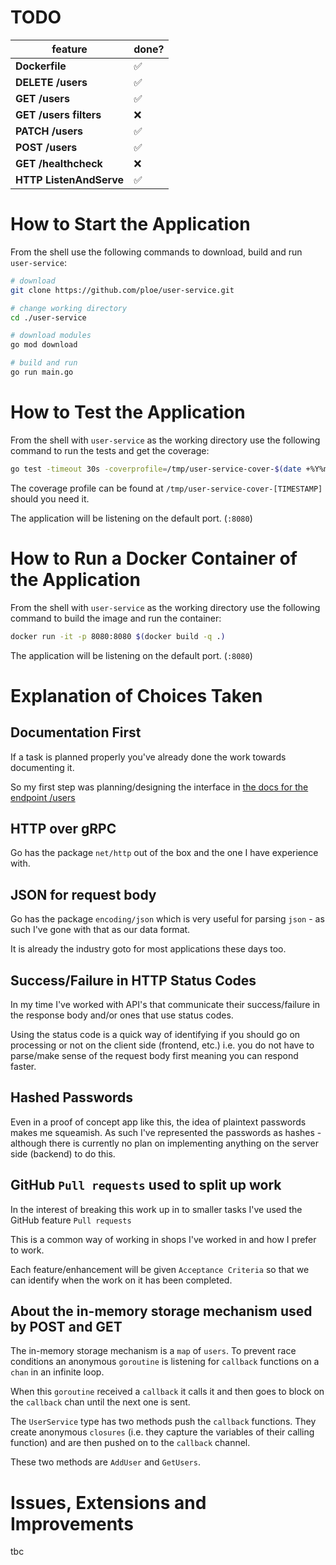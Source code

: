 # TODO

| feature | done? |
| - | - |
| **Dockerfile** | ✅ |
| **DELETE /users** | ✅ |
| **GET /users** | ✅ |
| **GET /users filters** | ❌ |
| **PATCH /users** | ✅ |
| **POST /users** | ✅ |
| **GET /healthcheck** | ❌ |
| **HTTP ListenAndServe** | ✅ |

# How to Start the Application

From the shell use the following commands to download, build and run `user-service`:

```sh
# download
git clone https://github.com/ploe/user-service.git

# change working directory
cd ./user-service

# download modules
go mod download

# build and run
go run main.go
```

# How to Test the Application

From the shell with `user-service` as the working directory use the following command to run the tests and get the coverage:

```sh
go test -timeout 30s -coverprofile=/tmp/user-service-cover-$(date +%Y%m%d%H%M%S) ./...
```

The coverage profile can be found at `/tmp/user-service-cover-[TIMESTAMP]` should you need it.

The application will be listening on the default port. (`:8080`)

# How to Run a Docker Container of the Application

From the shell with `user-service` as the working directory use the following command to build the image and run the container:

```sh
docker run -it -p 8080:8080 $(docker build -q .)
```

The application will be listening on the default port. (`:8080`)

# Explanation of Choices Taken

## Documentation First

If a task is planned properly you've already done the work towards documenting it.

So my first step was planning/designing the interface in [the docs for the endpoint /users](./docs/endpoints/users/README.md)

## HTTP over gRPC

Go has the package `net/http` out of the box and the one I have experience with.

## JSON for request body

Go has the package `encoding/json` which is very useful for parsing `json` - as such I've gone with that as our data format.

It is already the industry goto for most applications these days too.

## Success/Failure in HTTP Status Codes

In my time I've worked with API's that communicate their success/failure in the response body and/or ones that use status codes.

Using the status code is a quick way of identifying if you should go on processing or not on the client side (frontend, etc.) i.e. you do not have to parse/make sense of the request body first meaning you can respond faster.

## Hashed Passwords

Even in a proof of concept app like this, the idea of plaintext passwords makes me squeamish. As such I've represented the passwords as hashes - although there is currently no plan on implementing anything on the server side (backend) to do this.

## GitHub `Pull requests` used to split up work

In the interest of breaking this work up in to smaller tasks I've used the GitHub feature `Pull requests`

This is a common way of working in shops I've worked in and how I prefer to work.

Each feature/enhancement will be given `Acceptance Criteria` so that we can identify when the work on it has been completed.

## About the in-memory storage mechanism used by **POST** and **GET**

The in-memory storage mechanism is a `map` of `users`. To prevent race conditions an anonymous `goroutine` is listening for `callback` functions on a `chan` in an infinite loop.

When this `goroutine` received a `callback` it calls it and then goes to block on the `callback` chan until the next one is sent.

The `UserService` type has two methods push the `callback` functions. They create anonymous `closures` (i.e. they capture the variables of their calling function) and are then pushed on to the `callback` channel.

These two methods are `AddUser` and `GetUsers`.


# Issues, Extensions and Improvements

tbc